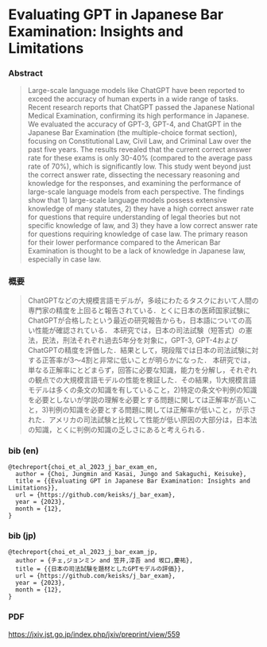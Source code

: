 # Evaluating GPT in Japanese Bar Examination: Insights and Limitations

### Abstract

> Large-scale language models like ChatGPT have been reported to exceed the accuracy of human experts in a wide range of tasks. Recent research reports that ChatGPT passed the Japanese National Medical Examination, confirming its high performance in Japanese. 
> We evaluated the accuracy of GPT-3, GPT-4, and ChatGPT in the Japanese Bar Examination (the multiple-choice format section), focusing on Constitutional Law, Civil Law, and Criminal Law over the past five years. The results revealed that the current correct answer rate for these exams is only 30-40% (compared to the average pass rate of 70%), which is significantly low. 
> This study went beyond just the correct answer rate, dissecting the necessary reasoning and knowledge for the responses, and examining the performance of large-scale language models from each perspective. The findings show that 1) large-scale language models possess extensive knowledge of many statutes, 2) they have a high correct answer rate for questions that require understanding of legal theories but not specific knowledge of law, and 3) they have a low correct answer rate for questions requiring knowledge of case law. The primary reason for their lower performance compared to the American Bar Examination is thought to be a lack of knowledge in Japanese law, especially in case law.

### 概要

> ChatGPTなどの大規模言語モデルが，多岐にわたるタスクにおいて人間の専門家の精度を上回ると報告されている．とくに日本の医師国家試験にChatGPTが合格したという最近の研究報告からも，日本語についての高い性能が確認されている．
> 本研究では，日本の司法試験（短答式）の憲法，民法，刑法それぞれ過去5年分を対象に，GPT-3, GPT-4およびChatGPTの精度を評価した．結果として，現段階では日本の司法試験に対する正答率が3〜4割と非常に低いことが明らかになった．
> 本研究では，単なる正解率にとどまらず，回答に必要な知識，能力を分解し，それぞれの観点での大規模言語モデルの性能を検証した．その結果，1)大規模言語モデルは多くの条文の知識を有していること，2)特定の条文や判例の知識を必要としないが学説の理解を必要とする問題に関しては正解率が高いこと，3)判例の知識を必要とする問題に関しては正解率が低いこと，が示された．アメリカの司法試験と比較して性能が低い原因の大部分は，日本法の知識，とくに判例の知識の乏しさにあると考えられる．


### bib (en)

	@techreport{choi_et_al_2023_j_bar_exam_en,
	  author = {Choi, Jungmin and Kasai, Jungo and Sakaguchi, Keisuke},
	  title = {{Evaluating GPT in Japanese Bar Examination: Insights and Limitations}},
	  url = {https://github.com/keisks/j_bar_exam},
	  year = {2023},
	  month = {12},
	}

### bib (jp)

	@techreport{choi_et_al_2023_j_bar_exam_jp,
	  author = {チェ,ジョンミン and 笠井,淳吾 and 坂口,慶祐},
	  title = {{日本の司法試験を題材としたGPTモデルの評価}},
	  url = {https://github.com/keisks/j_bar_exam},
	  year = {2023},
	  month = {12},
	}

### PDF

https://jxiv.jst.go.jp/index.php/jxiv/preprint/view/559

